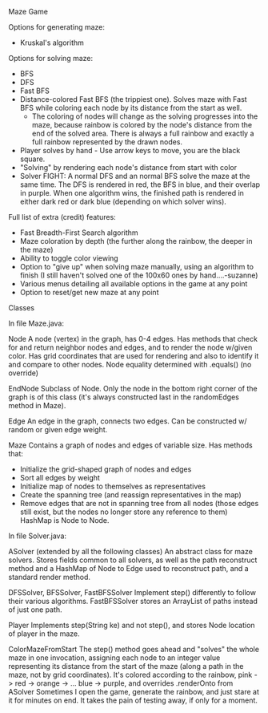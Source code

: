 Maze Game

Options for generating maze:
- Kruskal's algorithm

Options for solving maze: 
- BFS
- DFS
- Fast BFS
- Distance-colored Fast BFS (the trippiest one). Solves maze with Fast BFS
	while coloring each node by its distance from the start as well.
	* The coloring of nodes will change as the solving progresses into the
	maze, because rainbow is colored by the node's distance from the end of
	the solved area. There is always a full rainbow and exactly a full rainbow
	represented by the drawn nodes.
- Player solves by hand - Use arrow keys to move, you are the black square.
- "Solving" by rendering each node's distance from start with color
- Solver FIGHT: A normal DFS and an normal BFS solve the maze at the same time.
	The DFS is rendered in red, the BFS in blue, and their overlap in purple.
	When one algorithm wins, the finished path is rendered in either dark
	red or dark blue (depending on which solver wins).

Full list of extra (credit) features:
- Fast Breadth-First Search algorithm
- Maze coloration by depth (the further along the rainbow, the deeper in
	the maze) 
- Ability to toggle color viewing
- Option to "give up" when solving maze manually, using an algorithm to finish
	(I still haven't solved one of the 100x60 ones by hand....-suzanne)
- Various menus detailing all available options in the game at any point
- Option to reset/get new maze at any point


Classes

In file Maze.java:

Node
A node (vertex) in the graph, has 0-4 edges. Has methods that check for
and return neighbor nodes and edges, and to render the node w/given color.
Has grid coordinates that are used for rendering and also to identify it and
compare to other nodes. Node equality determined with .equals() (no override)

EndNode
Subclass of Node. Only the node in the bottom right corner of the graph
is of this class (it's always constructed last in the randomEdges method 
in Maze).

Edge
An edge in the graph, connects two edges. Can be constructed w/ random or 
given edge weight.

Maze
Contains a graph of nodes and edges of variable size. 
Has methods that:
- Initialize the grid-shaped graph of nodes and edges
- Sort all edges by weight
- Initialize map of nodes to themselves as representatives
- Create the spanning tree (and reassign representatives in the map)
- Remove edges that are not in spanning tree from all nodes (those edges still
exist, but the nodes no longer store any reference to them)
HashMap is Node to Node.

In file Solver.java:

ASolver (extended by all the following classes)
An abstract class for maze solvers. Stores fields common to all solvers, as
well as the path reconstruct method and a HashMap of Node to Edge used to
reconstruct path, and a standard render method. 

DFSSolver, BFSSolver, FastBFSSolver
Implement step() differently to follow their various algorithms. FastBFSSolver
stores an ArrayList of paths instead of just one path.

Player
Implements step(String ke) and not step(), and stores Node location of player
in the maze.

ColorMazeFromStart
The step() method goes ahead and "solves" the whole maze in one invocation,
assigning each node to an integer value representing its distance from the
start of the maze (along a path in the maze, not by grid coordinates). It's
colored according to the rainbow, pink -> red -> orange -> ... blue -> purple,
and overrides .renderOnto from ASolver
Sometimes I open the game, generate the rainbow, and just stare at it for
minutes on end. It takes the pain of testing away, if only for a moment. 
